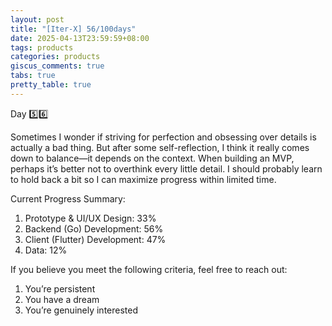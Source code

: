 ```yaml
---
layout: post
title: "[Iter-X] 56/100days"
date: 2025-04-13T23:59:59+08:00
tags: products
categories: products
giscus_comments: true
tabs: true
pretty_table: true
---
```


Day 5️⃣6️⃣

Sometimes I wonder if striving for perfection and obsessing over details is actually a bad thing. But after some self-reflection, I think it really comes down to balance—it depends on the context. When building an MVP, perhaps it’s better not to overthink every little detail. I should probably learn to hold back a bit so I can maximize progress within limited time.

Current Progress Summary:

1. Prototype & UI/UX Design: 33%
2. Backend (Go) Development: 56%
3. Client (Flutter) Development: 47%
4. Data: 12%

If you believe you meet the following criteria, feel free to reach out:

1. You’re persistent
2. You have a dream
3. You’re genuinely interested
